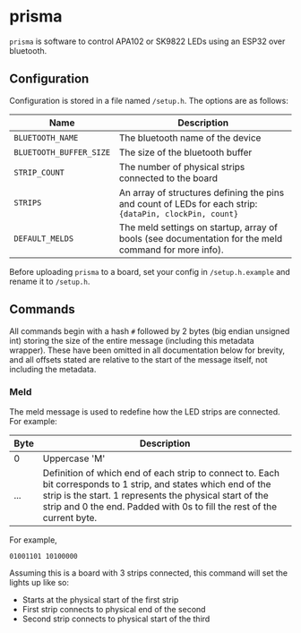 # prisma

`prisma` is software to control APA102 or SK9822 LEDs using an ESP32 over bluetooth.

## Configuration
Configuration is stored in a file named `/setup.h`. The options are as follows:

| Name                    | Description                                                                                             |
| ----------------------- | ------------------------------------------------------------------------------------------------------- |
| `BLUETOOTH_NAME`        | The bluetooth name of the device                                                                        |
| `BLUETOOTH_BUFFER_SIZE` | The size of the bluetooth buffer                                                                        |
| `STRIP_COUNT`           | The number of physical strips connected to the board                                                    |
| `STRIPS`                | An array of structures defining the pins and count of LEDs for each strip: `{dataPin, clockPin, count}` |
| `DEFAULT_MELDS`         | The meld settings on startup, array of bools (see documentation for the meld command for more info).    |

Before uploading `prisma` to a board, set your config in `/setup.h.example` and rename it to `/setup.h`.

## Commands

All commands begin with a hash `#` followed by 2 bytes (big endian unsigned int) storing the size of the entire message (including this metadata wrapper). These have been omitted in all documentation below for brevity, and all offsets stated are relative to the start of the message itself, not including the metadata. 

### Meld
The meld message is used to redefine how the LED strips are connected. For example:

| Byte | Description                                                                                                                                                                                                                                            |
| ---- | ------------------------------------------------------------------------------------------------------------------------------------------------------------------------------------------------------------------------------------------------------ |
| 0    | Uppercase 'M'                                                                                                                                                                                                                                          |
| ...  | Definition of which end of each strip to connect to. Each bit corresponds to 1 strip, and states which end of the strip is the start. 1 represents the physical start of the strip and 0 the end. Padded with 0s to fill the rest of the current byte. |

For example,

`01001101 10100000`

Assuming this is a board with 3 strips connected, this command will set the lights up like so:
 - Starts at the physical start of the first strip
 - First strip connects to physical end of the second
 - Second strip connects to physical start of the third